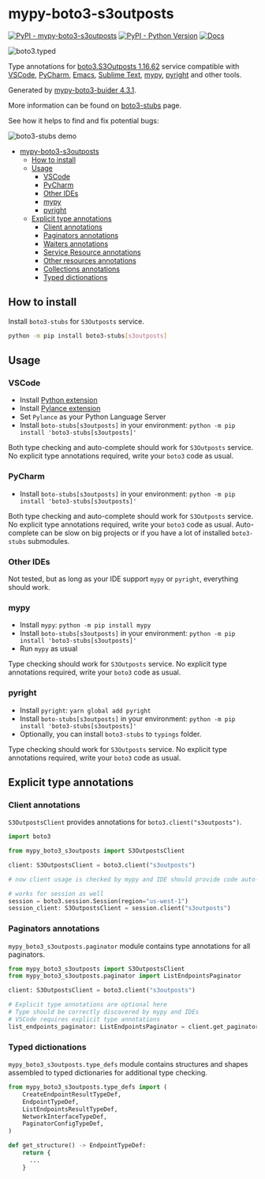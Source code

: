 # mypy-boto3-s3outposts

[![PyPI - mypy-boto3-s3outposts](https://img.shields.io/pypi/v/mypy-boto3-s3outposts.svg?color=blue)](https://pypi.org/project/mypy-boto3-s3outposts)
[![PyPI - Python Version](https://img.shields.io/pypi/pyversions/mypy-boto3-s3outposts.svg?color=blue)](https://pypi.org/project/mypy-boto3-s3outposts)
[![Docs](https://img.shields.io/readthedocs/mypy-boto3-builder.svg?color=blue)](https://mypy-boto3-builder.readthedocs.io/)

![boto3.typed](https://github.com/vemel/mypy_boto3_builder/raw/master/logo.png)

Type annotations for
[boto3.S3Outposts 1.16.62](https://boto3.amazonaws.com/v1/documentation/api/1.16.62/reference/services/s3outposts.html#S3Outposts) service
compatible with
[VSCode](https://code.visualstudio.com/),
[PyCharm](https://www.jetbrains.com/pycharm/),
[Emacs](https://www.gnu.org/software/emacs/),
[Sublime Text](https://www.sublimetext.com/),
[mypy](https://github.com/python/mypy),
[pyright](https://github.com/microsoft/pyright)
and other tools.

Generated by [mypy-boto3-buider 4.3.1](https://github.com/vemel/mypy_boto3_builder).

More information can be found on [boto3-stubs](https://pypi.org/project/boto3-stubs/) page.

See how it helps to find and fix potential bugs:

![boto3-stubs demo](https://github.com/vemel/mypy_boto3_builder/raw/master/demo.gif)

- [mypy-boto3-s3outposts](#mypy-boto3-s3outposts)
  - [How to install](#how-to-install)
  - [Usage](#usage)
    - [VSCode](#vscode)
    - [PyCharm](#pycharm)
    - [Other IDEs](#other-ides)
    - [mypy](#mypy)
    - [pyright](#pyright)
  - [Explicit type annotations](#explicit-type-annotations)
    - [Client annotations](#client-annotations)
    - [Paginators annotations](#paginators-annotations)
    - [Waiters annotations](#waiters-annotations)
    - [Service Resource annotations](#service-resource-annotations)
    - [Other resources annotations](#other-resources-annotations)
    - [Collections annotations](#collections-annotations)
    - [Typed dictionations](#typed-dictionations)

## How to install

Install `boto3-stubs` for `S3Outposts` service.

```bash
python -m pip install boto3-stubs[s3outposts]
```

## Usage

### VSCode

- Install [Python extension](https://marketplace.visualstudio.com/items?itemName=ms-python.python)
- Install [Pylance extension](https://marketplace.visualstudio.com/items?itemName=ms-python.vscode-pylance)
- Set `Pylance` as your Python Language Server
- Install `boto-stubs[s3outposts]` in your environment: `python -m pip install 'boto3-stubs[s3outposts]'`

Both type checking and auto-complete should work for `S3Outposts` service.
No explicit type annotations required, write your `boto3` code as usual.

### PyCharm

- Install `boto-stubs[s3outposts]` in your environment: `python -m pip install 'boto3-stubs[s3outposts]'`

Both type checking and auto-complete should work for `S3Outposts` service.
No explicit type annotations required, write your `boto3` code as usual.
Auto-complete can be slow on big projects or if you have a lot of installed `boto3-stubs` submodules.

### Other IDEs

Not tested, but as long as your IDE support `mypy` or `pyright`, everything should work.

### mypy

- Install `mypy`: `python -m pip install mypy`
- Install `boto-stubs[s3outposts]` in your environment: `python -m pip install 'boto3-stubs[s3outposts]'`
- Run `mypy` as usual

Type checking should work for `S3Outposts` service.
No explicit type annotations required, write your `boto3` code as usual.

### pyright

- Install `pyright`: `yarn global add pyright`
- Install `boto-stubs[s3outposts]` in your environment: `python -m pip install 'boto3-stubs[s3outposts]'`
- Optionally, you can install `boto3-stubs` to `typings` folder.

Type checking should work for `S3Outposts` service.
No explicit type annotations required, write your `boto3` code as usual.

## Explicit type annotations

### Client annotations

`S3OutpostsClient` provides annotations for `boto3.client("s3outposts")`.

```python
import boto3

from mypy_boto3_s3outposts import S3OutpostsClient

client: S3OutpostsClient = boto3.client("s3outposts")

# now client usage is checked by mypy and IDE should provide code auto-complete

# works for session as well
session = boto3.session.Session(region="us-west-1")
session_client: S3OutpostsClient = session.client("s3outposts")
```

### Paginators annotations

`mypy_boto3_s3outposts.paginator` module contains type annotations for all paginators.

```python
from mypy_boto3_s3outposts import S3OutpostsClient
from mypy_boto3_s3outposts.paginator import ListEndpointsPaginator

client: S3OutpostsClient = boto3.client("s3outposts")

# Explicit type annotations are optional here
# Type should be correctly discovered by mypy and IDEs
# VSCode requires explicit type annotations
list_endpoints_paginator: ListEndpointsPaginator = client.get_paginator("list_endpoints")
```







### Typed dictionations

`mypy_boto3_s3outposts.type_defs` module contains structures and shapes assembled
to typed dictionaries for additional type checking.

```python
from mypy_boto3_s3outposts.type_defs import (
    CreateEndpointResultTypeDef,
    EndpointTypeDef,
    ListEndpointsResultTypeDef,
    NetworkInterfaceTypeDef,
    PaginatorConfigTypeDef,
)

def get_structure() -> EndpointTypeDef:
    return {
      ...
    }
```
